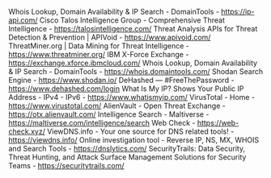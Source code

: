 Whois Lookup, Domain Availability & IP Search - DomainTools - https://ip-api.com/
Cisco Talos Intelligence Group - Comprehensive Threat Intelligence - https://talosintelligence.com/
Threat Analysis APIs for Threat Detection & Prevention | APIVoid - https://www.apivoid.com/
ThreatMiner.org | Data Mining for Threat Intelligence - https://www.threatminer.org/
IBM X-Force Exchange - https://exchange.xforce.ibmcloud.com/
Whois Lookup, Domain Availability & IP Search - DomainTools - https://whois.domaintools.com/
Shodan Search Engine - https://www.shodan.io/
DeHashed — #FreeThePassword - https://www.dehashed.com/login
What Is My IP? Shows Your Public IP Address - IPv4 - IPv6 - https://www.whatismyip.com/
VirusTotal - Home - https://www.virustotal.com/
AlienVault - Open Threat Exchange - https://otx.alienvault.com/
Intelligence Search - Maltiverse - https://maltiverse.com/intelligence/search
Web Check - https://web-check.xyz/
ViewDNS.info - Your one source for DNS related tools! - https://viewdns.info/
Online investigation tool - Reverse IP, NS, MX, WHOIS and Search Tools - https://dnslytics.com/
SecurityTrails: Data Security, Threat Hunting, and Attack Surface Management Solutions for Security Teams - https://securitytrails.com/